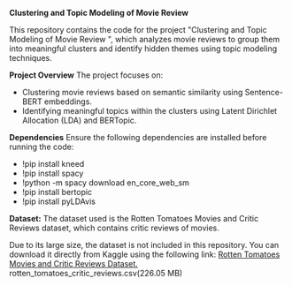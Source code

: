 **Clustering and Topic Modeling of Movie Review**

This repository contains the code for the project "Clustering and Topic Modeling of Movie Review ", which analyzes movie reviews to group them into meaningful clusters and identify hidden themes using topic modeling techniques.

**Project Overview**
The project focuses on:
- Clustering movie reviews based on semantic similarity using Sentence-BERT embeddings.
- Identifying meaningful topics within the clusters using Latent Dirichlet Allocation (LDA) and BERTopic.

**Dependencies**
Ensure the following dependencies are installed before running the code:
- !pip install kneed
- !pip install spacy
- !python -m spacy download en_core_web_sm
- !pip install bertopic
- !pip install pyLDAvis

**Dataset:**
The dataset used is the Rotten Tomatoes Movies and Critic Reviews dataset, which contains critic reviews of movies.

Due to its large size, the dataset is not included in this repository. You can download it directly from Kaggle using the following link:
[Rotten Tomatoes Movies and Critic Reviews Dataset.](https://www.kaggle.com/datasets/stefanoleone992/rotten-tomatoes-movies-and-critic-reviews-dataset) rotten_tomatoes_critic_reviews.csv(226.05 MB)


